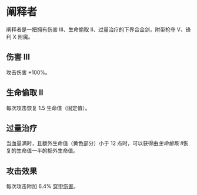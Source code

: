 # 阐释者

阐释者是一把拥有伤害 III、生命偷取 II、过量治疗的下界合金剑，附带抢夺 V、锋利 X 附魔。

## 伤害 III

攻击伤害 +100%。

## 生命偷取 II

每次攻击恢复 1.5 生命值（固定值）。

## 过量治疗

当血量满时，且额外生命值（黄色部分）小于 12 点时，可以获得由*生命偷取 II*恢复的生命值一半的额外生命值。

## 攻击效果

每次攻击附加 6.4% [穿甲伤害](/Damage)。
